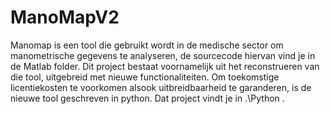 # ManoMapV2

Manomap is een tool die gebruikt wordt in de medische sector om manometrische gegevens te analyseren, 
de sourcecode hiervan vind je in de Matlab folder. Dit project bestaat voornamelijk uit het reconstrueren van die tool, uitgebreid met nieuwe functionaliteiten. 
Om toekomstige licentiekosten te voorkomen alsook uitbreidbaarheid te garanderen, is de nieuwe tool geschreven in python. Dat project vindt je in .\Python .